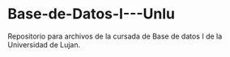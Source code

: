 # Base-de-Datos-I---Unlu

Repositorio para archivos de la cursada de Base de datos I de la Universidad de Lujan. 
